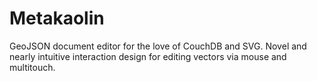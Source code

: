 # Metakaolin

GeoJSON document editor for the love of CouchDB and SVG. Novel and nearly intuitive interaction design for editing vectors via mouse and multitouch.